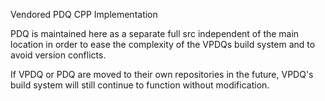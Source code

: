 Vendored PDQ CPP Implementation

PDQ is maintained here as a separate full src independent of the main location in order to ease the complexity of the VPDQs build system and to avoid version conflicts.

If VPDQ or PDQ are moved to their own repositories in the future, VPDQ's build system will still continue to function without modification.
